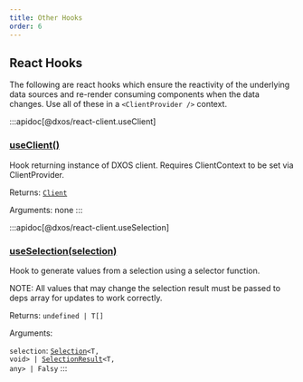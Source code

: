 ```yaml
---
title: Other Hooks
order: 6
---
```


## React Hooks

The following are react hooks which ensure the reactivity of the underlying data sources and re-render consuming components when the data changes. Use all of these in a `<ClientProvider />` context.

:::apidoc[@dxos/react-client.useClient]
### [useClient()](https://github.com/dxos/dxos/blob/main/packages/sdk/react-client/src/client/ClientContext.tsx#L34)

Hook returning instance of DXOS client.
Requires ClientContext to be set via ClientProvider.

Returns: <code>[Client](/api/@dxos/react-client/classes/Client)</code>

Arguments: none
:::

:::apidoc[@dxos/react-client.useSelection]
### [useSelection(selection)](https://github.com/dxos/dxos/blob/main/packages/sdk/react-client/src/echo/useSelection.ts#L21)

Hook to generate values from a selection using a selector function.

NOTE:
All values that may change the selection result  must be passed to deps array
for updates to work correctly.

Returns: <code>undefined | T\[]</code>

Arguments:

`selection`: <code>[Selection](/api/@dxos/react-client/classes/Selection)\<T, void> | [SelectionResult](/api/@dxos/react-client/classes/SelectionResult)\<T, any> | Falsy</code>
:::
